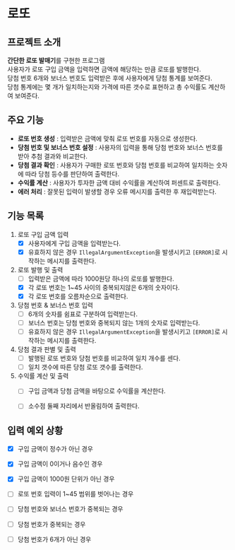 # 로또

## 프로젝트 소개
**간단한 로또 발매기**를 구현한 프로그램  
사용자가 로또 구입 금액을 입력하면 금액에 해당하는 만큼 로또를 발행한다.  
당첨 번호 6개와 보너스 번호도 입력받은 후에 사용자에게 당첨 통계를 보여준다.  
당첨 통계에는 몇 개가 일치하는지와 가격에 따른 갯수로 표현하고 총 수익률도 계산하여 보여준다.


## 주요 기능
- **로또 번호 생성** : 입력받은 금액에 맞춰 로또 번호를 자동으로 생성한다.
- **당첨 번호 및 보너스 번호 설정** : 사용자의 입력을 통해 당첨 번호와 보너스 번호를 받아 추첨 결과와 비교한다.
- **당첨 결과 확인** : 사용자가 구매한 로또 번호와 당첨 번호를 비교하여 일치하는 숫자에 따라 당첨 등수를 판단하여 출력한다.
- **수익률 계산** : 사용자가 투자한 금액 대비 수익률을 계산하여 퍼센트로 출력한다.
- **에러 처리** : 잘못된 입력이 발생할 경우 오류 메시지를 출력한 후 재입력받는다.


## 기능 목록
1. 로또 구입 금액 입력
   - [x] 사용자에게 구입 금액을 입력받는다.
   - [x] 유효하지 않은 경우 `IllegalArgumentException`을 발생시키고  `[ERROR]`로 시작하는 메시지를 출력한다.
2. 로또 발행 및 출력
   - [ ] 입력받은 금액에 따라 1000원당 하나의 로또를 발행한다.
   - [x] 각 로또 번호는 1~45 사이의 중복되지않은 6개의 숫자이다.
   - [x] 각 로또 번호를 오름차순으로 출력한다.
3. 당첨 번호 & 보너스 번호 입력
   - [ ] 6개의 숫자를 쉼표로 구분하여 입력받는다.
   - [ ] 보너스 번호는 당첨 번호와 중복되지 않는 1개의 숫자로 입력받는다.
   - [ ] 유효하지 않은 경우 `IllegalArgumentException`을 발생시키고  `[ERROR]`로 시작하는 메시지를 출력한다.
4. 당첨 결과 판별 및 출력
   - [ ] 발행된 로또 번호와 당첨 번호를 비교하여 일치 개수를 센다.
   - [ ] 일치 갯수에 따른 당첨 로또 갯수를 출력한다.
5. 수익률 계산 및 출력
   - [ ] 구입 금액과 당첨 금액을 바탕으로 수익률을 계산한다.
   - [ ] 소수점 둘째 자리에서 반올림하여 출력한다.



## 입력 예외 상황
- [x] 구입 금액이 정수가 아닌 경우
- [x] 구입 금액이 0이거나 음수인 경우
- [x] 구입 금액이 1000원 단위가 아닌 경우
- [ ] 로또 번호 입력이 1~45 범위를 벗어나는 경우
- [ ] 당첨 번호와 보너스 번호가 중복되는 경우
- [ ] 당첨 번호가 중복되는 경우
- [ ] 당첨 번호가 6개가 아닌 경우

